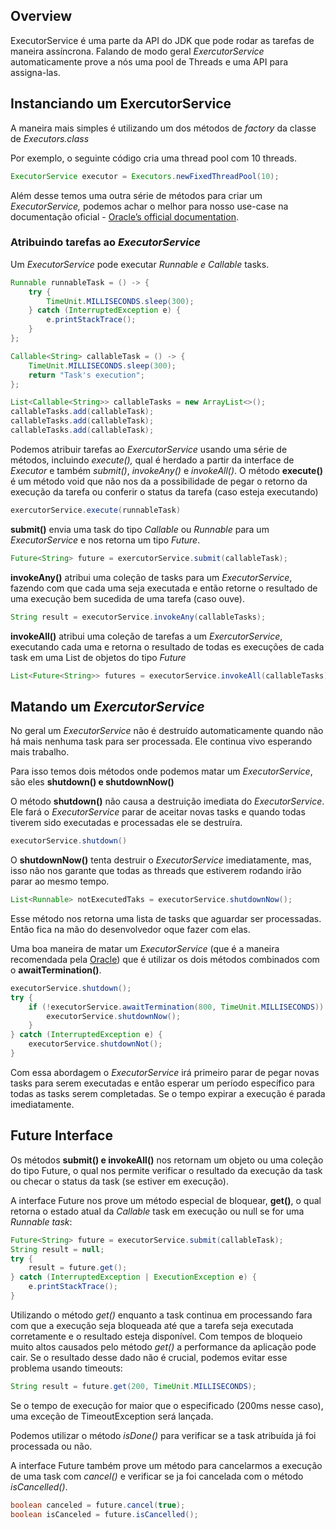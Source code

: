 ## Overview

ExecutorService é uma parte da API do JDK que pode rodar as tarefas de maneira assíncrona. Falando de modo geral _ExercutorService_ automaticamente prove a nós uma pool de Threads e uma API para assigna-las.

## Instanciando um ExercutorService

A maneira mais simples é utilizando um dos métodos de _factory_ da classe de _Executors.class_

Por exemplo, o seguinte código cria uma thread pool com 10 threads.

```java
ExecutorService executor = Executors.newFixedThreadPool(10);
```

Além desse temos uma outra série de métodos para criar um _ExecutorService,_ podemos achar o melhor para nosso use-case na documentação oficial - [Oracle’s official documentation](https://docs.oracle.com/en/java/javase/21/docs/api/java.base/java/util/concurrent/Executors.html).

### Atribuindo tarefas ao _ExecutorService_

Um _ExecutorService_ pode executar _Runnable e Callable_ tasks.

```java
Runnable runnableTask = () -> {
    try {
        TimeUnit.MILLISECONDS.sleep(300);
    } catch (InterruptedException e) {
        e.printStackTrace();
    }
};

Callable<String> callableTask = () -> {
    TimeUnit.MILLISECONDS.sleep(300);
    return "Task's execution";
};

List<Callable<String>> callableTasks = new ArrayList<>();
callableTasks.add(callableTask);
callableTasks.add(callableTask);
callableTasks.add(callableTask);
```

Podemos atribuir tarefas ao _ExercutorService_ usando uma série de métodos, incluindo _execute(),_ qual é herdado a partir da interface de _Executor_ e também _submit()_, _invokeAny()_ e _invokeAll()_.
O método **execute()** é um método void que não nos da a possibilidade de pegar o retorno da execução da tarefa ou conferir o status da tarefa (caso esteja executando)
```java
exercutorService.execute(runnableTask)
```
**submit()** envia uma task do tipo *Callable* ou *Runnable* para um *ExecutorService* e nos retorna um tipo *Future*.
```java
Future<String> future = exercutorService.submit(callableTask);
```
**invokeAny()** atribui uma coleção de tasks para um *ExecutorService*, fazendo com que cada uma seja executada e então retorne o resultado de uma execução bem sucedida de uma tarefa (caso ouve).
```java
String result = executorService.invokeAny(callableTasks);
```
**invokeAll()** atribui uma coleção de tarefas a um *ExercutorService*, executando cada uma e retorna o resultado de todas es execuções de cada task em uma List de objetos do tipo *Future*
```java
List<Future<String>> futures = executorService.invokeAll(callableTasks);
```
## Matando um *ExercutorService*
No geral um *ExecutorService* não é destruído automaticamente quando não há mais nenhuma task para ser processada. Ele continua vivo esperando mais trabalho.

Para isso temos dois métodos onde podemos matar um *ExecutorService*, são eles **shutdown() e shutdownNow()**

O método **shutdown()** não causa a destruição imediata do *ExecutorService*. Ele fará o *ExecutorService* parar de aceitar novas tasks e quando todas tiverem sido executadas e processadas ele se destruíra.
```java
executorService.shutdown()
```
O **shutdownNow()** tenta destruir o *ExecutorService* imediatamente, mas, isso não nos garante que todas as threads que estiverem rodando irão parar ao mesmo tempo.
```java
List<Runnable> notExecutedTaks = executorService.shutdownNow();
```
Esse método nos retorna uma lista de tasks que aguardar ser processadas. Então fica na mão do desenvolvedor oque fazer com elas.

Uma boa maneira de matar um *ExecutorService* (que é a maneira recomendada pela [Oracle](https://docs.oracle.com/en/java/javase/21/docs/api/java.base/java/util/concurrent/ExecutorService.html)) que é utilizar os dois métodos combinados com o **awaitTermination()**.
```java
executorService.shutdown();
try {
	if (!executorService.awaitTermination(800, TimeUnit.MILLISECONDS)) {
		executorService.shutdownNow();
	}
} catch (InterruptedException e) {
	executorService.shutdownNot();
}
```
Com essa abordagem o *ExecutorService* irá primeiro parar de pegar novas tasks para serem executadas e então esperar um período específico para todas as tasks serem completadas. Se o tempo expirar a execução é parada imediatamente.

## Future Interface
Os métodos **submit() e invokeAll()** nos retornam um objeto ou uma coleção do tipo Future, o qual nos permite verificar o resultado da execução da task ou checar o status da task (se estiver em execução).

A interface Future nos prove um método especial de bloquear, **get()**, o qual retorna o estado atual da *Callable* task em execução ou null se for uma *Runnable task*:
```java
Future<String> future = executorService.submit(callableTask);
String result = null;
try {
	result = future.get();
} catch (InterruptedException | ExecutionException e) {
	e.printStackTrace();
}
```
Utilizando o método *get()* enquanto a task continua em processando fara com que a execução seja bloqueada até que a tarefa seja executada corretamente e o resultado esteja disponível.
Com tempos de bloqueio muito altos causados pelo método *get()* a performance da aplicação pode cair. Se o resultado desse dado não é crucial, podemos evitar esse problema usando timeouts:
```java
String result = future.get(200, TimeUnit.MILLISECONDS);
```
Se o tempo de execução for maior que o especificado (200ms nesse caso), uma exceção de TimeoutException será lançada.

Podemos utilizar o método *isDone()* para verificar se a task atribuída já foi processada ou não.

A interface Future também prove um método para cancelarmos a execução de uma task com *cancel()* e verificar se ja foi cancelada com o método *isCancelled()*.
```java
boolean canceled = future.cancel(true);
boolean isCanceled = future.isCancelled();
```

